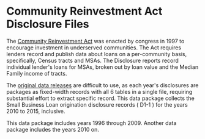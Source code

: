 # Community Reinvestment Act Disclosure Files


The [Community Reinvestment Act](https://www.ffiec.gov/cra/default.htm) was enacted by congress in 1997 to encourage investment in underserved communities. The Act requires lenders record and publish data about loans on a per-community basis, specifically, Census tracts and MSAs.  The Disclosure reports record individual lender's loans for MSAs, broken out by loan value and the Median Family income of tracts. 

The [original data releases](https://www.ffiec.gov/cra/craflatfiles.htm) are difficult to use, as each year's disclosures are packages as fixed-width records with all 6 tables in a single file, requiring substantial effort to extract specific record. This data package collects the Small Business Loan origination disclosure records ( D1-1 )  for the years 2010 to 2015, inclusive. 

This data package includes years 1996 through 2009. Another data package includes the years 2010 on. 